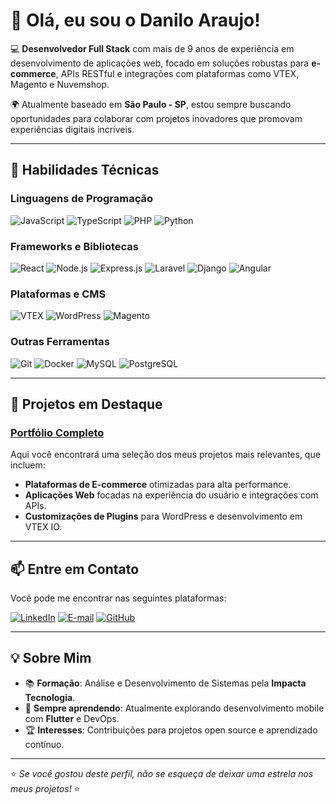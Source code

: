 
# 👋 Olá, eu sou o Danilo Araujo!

💻 **Desenvolvedor Full Stack** com mais de 9 anos de experiência em desenvolvimento de aplicações web, focado em soluções robustas para **e-commerce**, APIs RESTful e integrações com plataformas como VTEX, Magento e Nuvemshop.

🌍 Atualmente baseado em **São Paulo - SP**, estou sempre buscando oportunidades para colaborar com projetos inovadores que promovam experiências digitais incríveis.

---

## 🔧 **Habilidades Técnicas**

### Linguagens de Programação
![JavaScript](https://img.shields.io/badge/-JavaScript-F7DF1E?logo=javascript&logoColor=black&style=flat-square)
![TypeScript](https://img.shields.io/badge/-TypeScript-007ACC?logo=typescript&logoColor=white&style=flat-square)
![PHP](https://img.shields.io/badge/-PHP-777BB4?logo=php&logoColor=white&style=flat-square)
![Python](https://img.shields.io/badge/-Python-3776AB?logo=python&logoColor=white&style=flat-square)

### Frameworks e Bibliotecas
![React](https://img.shields.io/badge/-React-61DAFB?logo=react&logoColor=black&style=flat-square)
![Node.js](https://img.shields.io/badge/-Node.js-339933?logo=node.js&logoColor=white&style=flat-square)
![Express.js](https://img.shields.io/badge/-Express.js-000000?logo=express&logoColor=white&style=flat-square)
![Laravel](https://img.shields.io/badge/-Laravel-FF2D20?logo=laravel&logoColor=white&style=flat-square)
![Django](https://img.shields.io/badge/-Django-092E20?logo=django&logoColor=white&style=flat-square)
![Angular](https://img.shields.io/badge/-Angular-DD0031?logo=angular&logoColor=white&style=flat-square)

### Plataformas e CMS
![VTEX](https://img.shields.io/badge/-VTEX-4B187E?logo=vtex&logoColor=white&style=flat-square)
![WordPress](https://img.shields.io/badge/-WordPress-21759B?logo=wordpress&logoColor=white&style=flat-square)
![Magento](https://img.shields.io/badge/-Magento-EE672F?logo=magento&logoColor=white&style=flat-square)

### Outras Ferramentas
![Git](https://img.shields.io/badge/-Git-F05032?logo=git&logoColor=white&style=flat-square)
![Docker](https://img.shields.io/badge/-Docker-2496ED?logo=docker&logoColor=white&style=flat-square)
![MySQL](https://img.shields.io/badge/-MySQL-4479A1?logo=mysql&logoColor=white&style=flat-square)
![PostgreSQL](https://img.shields.io/badge/-PostgreSQL-336791?logo=postgresql&logoColor=white&style=flat-square)

---

## 🚀 **Projetos em Destaque**

### [Portfólio Completo](https://br.pinterest.com/danilodevops/portfolio/)
Aqui você encontrará uma seleção dos meus projetos mais relevantes, que incluem:
- **Plataformas de E-commerce** otimizadas para alta performance.
- **Aplicações Web** focadas na experiência do usuário e integrações com APIs.
- **Customizações de Plugins** para WordPress e desenvolvimento em VTEX IO.

---

## 📫 **Entre em Contato**

Você pode me encontrar nas seguintes plataformas:

[![LinkedIn](https://img.shields.io/badge/-LinkedIn-0A66C2?logo=linkedin&logoColor=white&style=flat-square)](https://www.linkedin.com/in/daniloraujo/)
[![E-mail](https://img.shields.io/badge/-Email-D14836?logo=gmail&logoColor=white&style=flat-square)](mailto:danilodev7@gmail.com)
[![GitHub](https://img.shields.io/badge/-GitHub-181717?logo=github&logoColor=white&style=flat-square)](https://github.com/)

---

## 💡 **Sobre Mim**
- 📚 **Formação**: Análise e Desenvolvimento de Sistemas pela **Impacta Tecnologia**.
- 🌱 **Sempre aprendendo**: Atualmente explorando desenvolvimento mobile com **Flutter** e DevOps.
- 🏆 **Interesses**: Contribuições para projetos open source e aprendizado contínuo.

---

⭐️ *Se você gostou deste perfil, não se esqueça de deixar uma estrela nos meus projetos!* ⭐️
